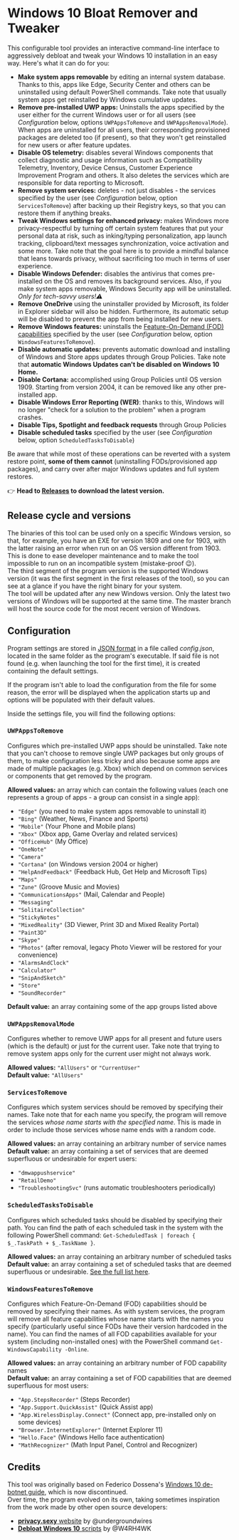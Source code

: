 # Windows 10 Bloat Remover and Tweaker
This configurable tool provides an interactive command-line interface to aggressively debloat and tweak your Windows 10 installation in an easy way. Here's what it can do for you:

* **Make system apps removable** by editing an internal system database. Thanks to this, apps like Edge, Security Center and others can be uninstalled using default PowerShell commands. Take note that usually system apps get reinstalled by Windows cumulative updates.  
* **Remove pre-installed UWP apps:** Uninstalls the apps specified by the user either for the current Windows user or for all users (see *Configuration* below, options `UWPAppsToRemove` and `UWPAppsRemovalMode`). When apps are uninstalled for all users, their corresponding provisioned packages are deleted too (if present), so that they won't get reinstalled for new users or after feature updates.  
* **Disable OS telemetry:** disables several Windows components that collect diagnostic and usage information such as Compatibility Telemetry, Inventory, Device Census, Customer Experience Improvement Program and others. It also deletes the services which are responsible for data reporting to Microsoft.
* **Remove system services:** deletes - not just disables - the services specified by the user (see *Configuration* below, option `ServicesToRemove`) after backing up their Registry keys, so that you can restore them if anything breaks.
* **Tweak Windows settings for enhanced privacy:** makes Windows more privacy-respectful by turning off certain system features that put your personal data at risk, such as inking/typing personalization, app launch tracking, clipboard/text messages synchronization, voice activation and some more. Take note that the goal here is to provide a mindful balance that leans towards privacy, without sacrificing too much in terms of user experience.
* **Disable Windows Defender:** disables the antivirus that comes pre-installed on the OS and removes its background services. Also, if you make system apps removable, Windows Security app will be uninstalled. *Only for tech-savvy users!⚠️*
* **Remove OneDrive** using the uninstaller provided by Microsoft, its folder in Explorer sidebar will also be hidden. Furthermore, its automatic setup will be disabled to prevent the app from being installed for new users.
* **Remove Windows features:** uninstalls the [Feature-On-Demand (FOD) capabilities](https://docs.microsoft.com/en-us/windows-hardware/manufacture/desktop/features-on-demand-v2--capabilities) specified by the user (see *Configuration* below, option `WindowsFeaturesToRemove`).
* **Disable automatic updates:** prevents automatic download and installing of Windows and Store apps updates through Group Policies. Take note that **automatic Windows Updates can't be disabled on Windows 10 Home.**
* **Disable Cortana:** accomplished using Group Policies until OS version 1909. Starting from version 2004, it can be removed like any other pre-installed app.
* **Disable Windows Error Reporting (WER)**: thanks to this, Windows will no longer "check for a solution to the problem" when a program crashes.
* **Disable Tips, Spotlight and feedback requests** through Group Policies
* **Disable scheduled tasks** specified by the user (see *Configuration* below, option `ScheduledTasksToDisable`)

Be aware that while most of these operations can be reverted with a system restore point, **some of them cannot** (uninstalling FODs/provisioned app packages), and carry over after major Windows updates and full system restores.

👉 **Head to [Releases](https://github.com/Fs00/Win10BloatRemover/releases) to download the latest version.**

## Release cycle and versions
The binaries of this tool can be used only on a specific Windows version, so that, for example, you have an EXE for version 1809 and one for 1903, with the latter raising an error when run on an OS version different from 1903. This is done to ease developer maintenance and to make the tool impossible to run on an incompatible system (mistake-proof 😉).  
The third segment of the program version is the supported Windows version (it was the first segment in the first releases of the tool), so you can see at a glance if you have the right binary for your system.  
The tool will be updated after any new Windows version. Only the latest two versions of Windows will be supported at the same time. The master branch will host the source code for the most recent version of Windows.

## Configuration
Program settings are stored in [JSON format](https://en.wikipedia.org/wiki/JSON) in a file called *config.json*, located in the same folder as the program's executable. If said file is not found (e.g. when launching the tool for the first time), it is created containing the default settings.

If the program isn't able to load the configuration from the file for some reason, the error will be displayed when the application starts up and options will be populated with their default values.

Inside the settings file, you will find the following options:

### `UWPAppsToRemove`
Configures which pre-installed UWP apps should be uninstalled. Take note that you can't choose to remove single UWP packages but only groups of them, to make configuration less tricky and also because some apps are made of multiple packages (e.g. Xbox) which depend on common services or components that get removed by the program.

**Allowed values:** an array which can contain the following values (each one represents a group of apps - a group can consist in a single app):
* `"Edge"` (you need to make system apps removable to uninstall it)
* `"Bing"` (Weather, News, Finance and Sports)
* `"Mobile"` (Your Phone and Mobile plans)
* `"Xbox"` (Xbox app, Game Overlay and related services)
* `"OfficeHub"` (My Office)
* `"OneNote"`
* `"Camera"`
* `"Cortana"` (on Windows version 2004 or higher)
* `"HelpAndFeedback"` (Feedback Hub, Get Help and Microsoft Tips)
* `"Maps"`
* `"Zune"` (Groove Music and Movies)
* `"CommunicationsApps"` (Mail, Calendar and People)
* `"Messaging"`
* `"SolitaireCollection"`
* `"StickyNotes"`
* `"MixedReality"` (3D Viewer, Print 3D and Mixed Reality Portal)
* `"Paint3D"`
* `"Skype"`
* `"Photos"` (after removal, legacy Photo Viewer will be restored for your convenience)
* `"AlarmsAndClock"`
* `"Calculator"`
* `"SnipAndSketch"`
* `"Store"`
* `"SoundRecorder"`

**Default value:** an array containing some of the app groups listed above

### `UWPAppsRemovalMode`
Configures whether to remove UWP apps for all present and future users (which is the default) or just for the current user. Take note that trying to remove system apps only for the current user might not always work.

**Allowed values:** `"AllUsers"` or `"CurrentUser"`  
**Default value:** `"AllUsers"`

### `ServicesToRemove`
Configures which system services should be removed by specifying their names.
Take note that for each name you specify, the program will remove the services *whose name starts with the specified name*. This is made in order to include those services whose name ends with a random code.

**Allowed values:** an array containing an arbitrary number of service names  
**Default value:** an array containing a set of services that are deemed superfluous or undesirable for expert users:
* `"dmwappushservice"`
* `"RetailDemo"`
* `"TroubleshootingSvc"` (runs automatic troubleshooters periodically)

### `ScheduledTasksToDisable`
Configures which scheduled tasks should be disabled by specifying their path. You can find the path of each scheduled task in the system with the following PowerShell command: `Get-ScheduledTask | foreach { $_.TaskPath + $_.TaskName }`.

**Allowed values:** an array containing an arbitrary number of scheduled tasks  
**Default value:** an array containing a set of scheduled tasks that are deemed superfluous or undesirable. [See the full list here](https://github.com/Fs00/Win10BloatRemover/blob/master/src/Configuration.cs#L106L120).

### `WindowsFeaturesToRemove`
Configures which Feature-On-Demand (FOD) capabilities should be removed by specifying their names. As with system services, the program will remove all feature capabilities whose name starts with the names you specify (particularly useful since FODs have their version hardcoded in the name).
You can find the names of all FOD capabilities available for your system (including non-installed ones) with the PowerShell command `Get-WindowsCapability -Online`.

**Allowed values:** an array containing an arbitrary number of FOD capability names  
**Default value:** an array containing a set of FOD capabilities that are deemed superfluous for most users:
  - `"App.StepsRecorder"` (Steps Recorder)
  - `"App.Support.QuickAssist"` (Quick Assist app)
  - `"App.WirelessDisplay.Connect"` (Connect app, pre-installed only on some devices)
  - `"Browser.InternetExplorer"` (Internet Explorer 11)
  - `"Hello.Face"` (Windows Hello face authentication)
  - `"MathRecognizer"` (Math Input Panel, Control and Recognizer)

## Credits
This tool was originally based on Federico Dossena's [Windows 10 de-botnet guide](https://github.com/adolfintel/Windows10-Privacy), which is now discontinued.  
Over time, the program evolved on its own, taking sometimes inspiration from the work made by other open source developers:
  - [**privacy.sexy** website](https://github.com/undergroundwires/privacy.sexy) by @undergroundwires
  - [**Debloat Windows 10** scripts](https://github.com/W4RH4WK/Debloat-Windows-10) by @W4RH4WK
